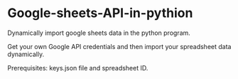 # Google-sheets-API-in-pythion
Dynamically import google sheets data in the python program.

Get your own Google API credentials and then import your spreadsheet data dynamically.

Prerequisites:
keys.json file and spreadsheet ID.
